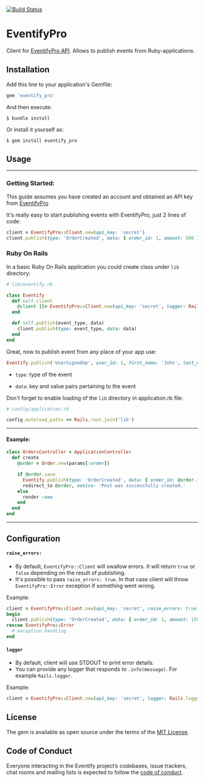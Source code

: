 [![Build Status](https://travis-ci.org/smakagon/eventify_pro.svg?branch=master)](https://travis-ci.org/smakagon/eventify_pro)

# EventifyPro

Client for [EventifyPro API](http://api.eventify.pro). Allows to publish events from Ruby-applications.

## Installation

Add this line to your application's Gemfile:

```ruby
gem 'eventify_pro'
```

And then execute:

    $ bundle install

Or install it yourself as:

    $ gem install eventify_pro

## Usage
___
### Getting Started:
This guide assumes you have created an account and obtained an API key from [EventifyPro](http://eventify.pro)

It's really easy to start publishing events with EventifyPro, just 2 lines of code:

```ruby
client = EventifyPro::Client.new(api_key: 'secret')
client.publish(type: 'OrderCreated', data: { order_id: 1, amount: 500 })
```

### Ruby On Rails
In a basic Ruby On Rails application you could create class under `lib` directory:

```ruby
# lib/eventify.rb

class Eventify
  def self.client
    @client ||= EventifyPro::Client.new(api_key: 'secret', logger: Rails.logger)
  end

  def self.publish(event_type, data)
    client.publish(type: event_type, data: data)
  end
end
```
Great, now to publish event from any place of your app use:

```ruby
Eventify.publish('UserSignedUp', user_id: 1, first_name: 'John', last_name: 'Doe')
```

* `type`: type of the event

* `data`: key and value pairs pertaining to the event

Don't forget to enable loading of the `lib` directory in application.rb file:

```ruby
# config/application.rb

config.autoload_paths << Rails.root.join('lib')
```
___
#### Example:
```ruby
class OrdersController < ApplicationController
  def create
    @order = Order.new(params[:order])

    if @order.save
      Eventify.publish(type: 'OrderCreated', data: { order_id: @order.id, amount: @order.amount })
      redirect_to @order, notice: 'Post was successfully created.'
    else
      render :new
    end
  end
end
```
___
## Configuration

#### `raise_errors:`
* By default, `EventifyPro::Client` will swallow errors. It will return `true` or `false` depending on the result of publishing.
* It's possible to pass `raise_errors: true`. In that case client will throw `EventifyPro::Error` exception if something went wrong.

Example:
```ruby
client = EventifyPro::Client.new(api_key: 'secret', raise_errors: true)
begin
  client.publish(type: 'OrderCreated', data: { order_id: 1, amount: 1500 })
rescue EventifyPro::Error
  # exception handling
end
```

#### `logger`
* By default, client will use STDOUT to print error details.
* You can provide any logger that responds to `.info(message)`. For example `Rails.logger`.

Example:
```ruby
client = EventifyPro::Client.new(api_key: 'secret', logger: Rails.logger)
```

## License
The gem is available as open source under the terms of the [MIT License](http://opensource.org/licenses/MIT).

## Code of Conduct

Everyone interacting in the Eventify project’s codebases, issue trackers, chat rooms and mailing lists is expected to follow the [code of conduct](https://github.com/smakagon/eventify/blob/master/CODE_OF_CONDUCT.md).
